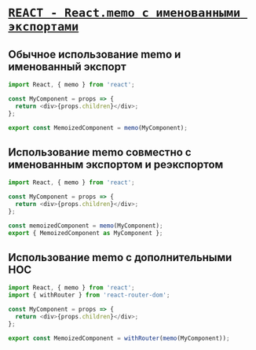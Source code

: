 # [`REACT - React.memo с именованными экспортами`](./index.md)

## Обычное использование memo и именованный экспорт

```js
import React, { memo } from 'react';

const MyComponent = props => {
  return <div>{props.children}</div>;
};

export const MemoizedComponent = memo(MyComponent);
```

## Использование memo совместно с именованным экспортом и реэкспортом

```js
import React, { memo } from 'react';

const MyComponent = props => {
  return <div>{props.children}</div>;
};

const memoizedComponent = memo(MyComponent);
export { MemoizedComponent as MyComponent };
```

## Использование memo с дополнительными HOC

```js
import React, { memo } from 'react';
import { withRouter } from 'react-router-dom';

const MyComponent = props => {
  return <div>{props.children}</div>;
};

export const MemoizedComponent = withRouter(memo(MyComponent));
```
